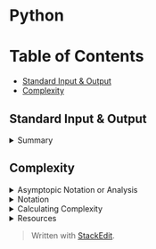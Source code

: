 # Python

# Table of Contents
* [Standard Input & Output](Standard-Input-&-Output)
* [Complexity](complexity)

## Standard Input & Output
<details><summary>Summary</summary>
<p>

### Summary (Standard Input & Output)
* the _builtin function input` reads input from the _standard input stream (`sys.stdin`)<br/>
* the _builtin function`print` prints output to the _standard output stream_ (`sys.stdout`)<br/>
* the _standard error stream_ (`sys.stderr`), to which unhandled exceptions get printed<br/>

**Note:** a **stream** is a sequence of data elements made available over time  
</p>
</details>
  
## Complexity

<details><summary>Asymptopic Notation or Analysis</summary>
<p>

### Asymptopic Notation or Analysis
* Allows us to explain how an algorithm behaves as the input grows larger <br/>
* Two Parameters: <br/>
	* Time Complexity - How long an algorithm takes to run depending on it's input size (CPU or computing power)<br/>  
	* Space Complexity - how much memory is required depending on the input size (RAM) <br/>
* 3 Forms: Big-O, Big-Θ , Big Ω <br/>

</p>
</details>

<details><summary>Notation</summary>
<p>
#### Notation

| Big Ω (Big-Omega) | Big-Θ (Big-Theta) | Big-O  |
|-------------------|----------------|-----------------------|
|lower bound (or best case senario)  |average case scenario |Upper bound (or worst case senario)  |
|![Big Omega](https://photos.app.goo.gl/vGpbwZHxWkUbbYydA)	|![Big Theta](https://photos.app.goo.gl/p6ZwQAKqDHGL99hN6)	|![Big-O](https://photos.app.goo.gl/6SU2ERVj1x9eAxNo8)	|

</p>
</details>

<details><summary>Calculating Complexity</summary>
<p>
#### Calculating Complexity  
(how long algorithm takes in terms of the size of it's input (time))  
1. Different steps get added - Running time is the sumation of all fragments  
2. Drop constants   
3.  Different inputs => diffferent variables   
![Example of Naming Variables for Big O](https://photos.google.com/album/AF1QipPfjm3PHBCiN_eT1T8CAOtzKh6txR99WmTXPr93/photo/AF1QipO6ti8ZlIrT-mqBlEtWesSHBGwYwH0puYWkqJxw)
4. Drop non-dominate terms   
Example: O(n<sup>2</sup>) > O(n)  

Note: the specifics (processor, memory, 32/64 bit) of the machine are not considered  

#### Order of Complexity
![Complexity Graph](dsml-study-guide/images/Complexity%20Graph.png)

</p>
</details>

<details><summary>Resources</summary>
<p> 
**Resources**
 [Big O Explained](https://www.youtube.com/watch?v=v4cd1O4zkGw)
 [Khans Academy](https://www.khanacademy.org/computing/computer-science/algorithms/asymptotic-notation/a/asymptotic-notation)

</p>
</details>


> Written with [StackEdit](https://stackedit.io/).
<!--stackedit_data:
eyJoaXN0b3J5IjpbLTk2MzQzMTg1MSw2NDU5MzYxNzQsMTE0Mz
IzMTMyNywxMDg1MTczMTIyLC0xMjcwOTUzNDQ0LC0yMDA1Mzgz
NzA5LDE1NDAwMDA2ODUsMTM5MjM0MDk5NSwyMTIwNjM1MzY2LC
0xNTEzODQ1MjAyLDE4MDQ1NDQyNzddfQ==
-->